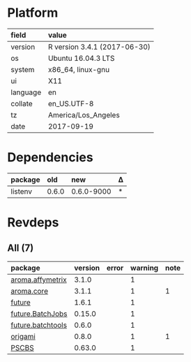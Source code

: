 # Platform

|field    |value                        |
|:--------|:----------------------------|
|version  |R version 3.4.1 (2017-06-30) |
|os       |Ubuntu 16.04.3 LTS           |
|system   |x86_64, linux-gnu            |
|ui       |X11                          |
|language |en                           |
|collate  |en_US.UTF-8                  |
|tz       |America/Los_Angeles          |
|date     |2017-09-19                   |

# Dependencies

|package |old   |new        |Δ  |
|:-------|:-----|:----------|:--|
|listenv |0.6.0 |0.6.0-9000 |*  |

# Revdeps

## All (7)

|package                                            |version |error |warning |note |
|:--------------------------------------------------|:-------|:-----|:-------|:----|
|[aroma.affymetrix](problems.md#aroma.affymetrix)   |3.1.0   |      |1       |     |
|[aroma.core](problems.md#aroma.core)               |3.1.1   |      |1       |1    |
|[future](problems.md#future)                       |1.6.1   |      |1       |     |
|[future.BatchJobs](problems.md#future.batchjobs)   |0.15.0  |      |1       |     |
|[future.batchtools](problems.md#future.batchtools) |0.6.0   |      |1       |     |
|[origami](problems.md#origami)                     |0.8.0   |      |1       |1    |
|[PSCBS](problems.md#pscbs)                         |0.63.0  |      |1       |     |

